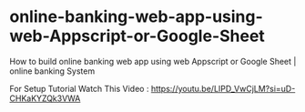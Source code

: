 # online-banking-web-app-using-web-Appscript-or-Google-Sheet
How to build online banking web app using web Appscript or Google Sheet | online banking System


For Setup Tutorial Watch This Video : https://youtu.be/LIPD_VwCjLM?si=uD-CHKaKYZQk3VWA
